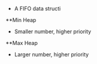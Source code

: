 - A FIFO data structi

**Min Heap
- Smaller number, higher priority

**Max Heap
- Larger number, higher priority